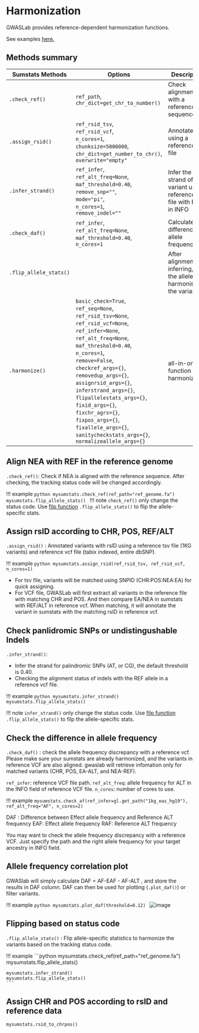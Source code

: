 # Harmonization

GWASLab provides reference-dependent harmonization functions.

See examples [here.](https://cloufield.github.io/gwaslab/harmonization_workflow/)

## Methods summary

| Sumstats Methods| Options| Description |
|-|-|-|
| `.check_ref()` | `ref_path`,<br /> `chr_dict=get_chr_to_number()`     | Check alignment with a reference sequence                                  |
| `.assign_rsid()` | `ref_rsid_tsv`,<br /> `ref_rsid_vcf`,<br /> `n_cores=1`, <br />`chunksize=5000000`, <br />`chr_dict=get_number_to_chr()`, <br />`overwrite="empty"` | Annotate rsid using a reference vcf file                                   |
| `.infer_strand()`      | `ref_infer`,<br />`ref_alt_freq=None`,<br />`maf_threshold=0.40`,<br />`remove_snp=""`,<br />`mode="pi"`,<br />`n_cores=1`,<br />`remove_indel=""` | Infer the strand of a variant using reference vcf file with EAF in INFO    |
| `.check_daf()`         | `ref_infer`,<br />`ref_alt_freq=None`,<br />`maf_threshold=0.40`,<br />`n_cores=1`                   | Calculate difference in allele frequencies                                 |
| `.flip_allele_stats()` |                                                       | After alignment and inferring, flip the alleles to harmonise the variants. |
|`.harmonize()`|`basic_check=True`, <br /> `ref_seq=None`,<br />`ref_rsid_tsv=None`,<br />`ref_rsid_vcf=None`,<br />`ref_infer=None`,<br />`ref_alt_freq=None`,<br />`maf_threshold=0.40`,<br />`n_cores=1`,<br />`remove=False`,<br />`checkref_args={}`,<br />`removedup_args={}`,<br />`assignrsid_args={}`,<br />`inferstrand_args={}`,<br />`flipallelestats_args={}`,<br />`fixid_args={}`,<br />`fixchr_agrs={}`,<br />`fixpos_args={}`,<br />`fixallele_args={}`,<br />`sanitycheckstats_args={}`,<br />`normalizeallele_args={}` |all-in-one function for harmonization|

## Align NEA with REF in the reference genome

`.check_ref()`:  Check if NEA is aligned with the reference sequence. After checking, the tracking status code will be changed accordingly. 

!!! example
    ```python
    mysumstats.check_ref(ref_path="ref_genome.fa")
    mysumstats.flip_allele_stats()
    ```
!!! note
    `check_ref()` only change the status code. Use [flip function](#flipping-based-on-status-code) `.flip_allele_stats()` to flip the allele-specific stats.

## Assign rsID according to CHR, POS, REF/ALT

`.assign_rsid()` : Annotated variants with rsID using a reference tsv file (1KG variants) and reference vcf file (tabix indexed, entire dbSNP).

!!! example
    ```python
    mysumstats.assign_rsid(ref_rsid_tsv, ref_rsid_vcf, n_cores=1)
    ```

- For tsv file, variants will be matched using SNPID (CHR:POS:NEA:EA) for quick assigning.
- For VCF file, GWASLab will first extract all variants in the reference file with matching CHR and POS. And then compare EA/NEA in sumstats with REF/ALT in reference vcf. When matching, it will annotate the variant in sumstats with the matching rsID in reference vcf.  

## Check panlidromic SNPs or undistingushable Indels

`.infer_strand()`:

- Infer the strand for palindromic SNPs (AT, or CG), the default threshold is 0.40. 
- Checking the alignment status of indels with the REF allele in a reference vcf file.

!!! example
    ```python
    mysumstats.infer_strand()
    mysumstats.flip_allele_stats()
    ```
    
!!! note
    `infer_strand()` only change the status code. Use [filp function](#flipping-based-on-status-code) `.flip_allele_stats()` to filp the allele-specific stats.


## Check the difference in allele frequency

`.check_daf()` : check the allele frequency discrepancy with a reference vcf. Please make sure your sumstats are already harmonized, and the variants in reference VCF are also aligned. gwaslab will retrieve infomation only for matched variants (CHR, POS, EA-ALT, and NEA-REF).

`ref_infer`: reference VCF file path.
`ref_alt_freq`:  allele frequency for ALT in the INFO field of reference VCF file.
`n_cores`: number of cores to use.

!!! example
    ```
    mysumstats.check_af(ref_infer=gl.get_path("1kg_eas_hg19"), 
                        ref_alt_freq="AF",
                        n_cores=2)
    ```

DAF : Difference between Effect allele frequency and Reference ALT frequency
EAF: Effect allele frequency
RAF: Reference ALT frequency

You may want to check the allele frequency discrepancy with a reference VCF. Just specify the path and the right allele frequency for your target ancestry in INFO field.

## Allele frequency correlation plot

GWASlab will simply calculate DAF = AF-EAF - AF-ALT , and store the results in DAF column. DAF can then be used for plotting (`.plot_daf()`) or filter variants.

!!! example
    ```python
    mysumstats.plot_daf(threshold=0.12)
    ```
![image](https://github.com/Cloufield/gwaslab/assets/40289485/0c607470-bbb6-4f11-93fe-038a53f6eebb)

## Flipping based on status code

`.flip_allele_stats()` :  Flip allele-specific statistics to harmonize the variants based on the tracking status code. 

!!! example
    ```python 
    mysumstats.check_ref(ref_path="ref_genome.fa")
    mysumstats.flip_allele_stats()
    
    mysumstats.infer_strand()
    mysumstats.flip_allele_stats()
    ```


## Assign CHR and POS according to rsID and reference data

```python
mysumstats.rsid_to_chrpos()  
```


